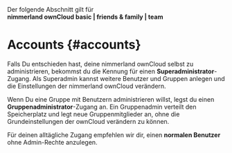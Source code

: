<div class="alert alert-info">
Der folgende Abschnitt gilt für <br>
<strong>nimmerland ownCloud basic | friends & family | team</strong>
</div>

# Accounts {#accounts}

Falls Du entschieden hast, deine nimmerland ownCloud selbst zu administrieren, bekommst du die Kennung für einen **Superadministrator**-Zugang. Als Superadmin kannst weitere Benutzer und Gruppen anlegen und die Einstellungen der nimmerland ownCloud verändern. 

Wenn Du eine Gruppe mit Benutzern administrieren willst, legst du einen **Gruppenadministrator**-Zugang an. Ein Gruppenadmin verteilt den Speicherplatz und legt neue Gruppenmitglieder an, ohne die Grundeinstellungen der ownCloud verändern zu können.

Für deinen alltägliche Zugang empfehlen wir dir, einen **normalen Benutzer** ohne Admin-Rechte anzulegen. 